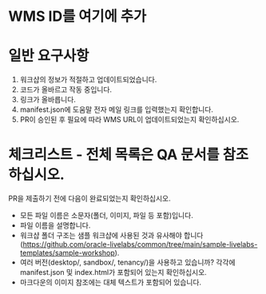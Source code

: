 # WMS ID를 여기에 추가

# 일반 요구사항

1.  워크샵의 정보가 적절하고 업데이트되었습니다.
2.  코드가 올바르고 작동 중입니다.
3.  링크가 올바릅니다.
4.  manifest.json에 도움말 전자 메일 링크를 입력했는지 확인합니다.
5.  PR이 승인된 후 필요에 따라 WMS URL이 업데이트되었는지 확인하십시오.

# 체크리스트 - 전체 목록은 QA 문서를 참조하십시오.

PR을 제출하기 전에 다음이 완료되었는지 확인하십시오.

*    모든 파일 이름은 소문자(폴더, 이미지, 파일 등 포함)입니다.
*    파일 이름을 설명합니다.
*    워크샵 폴더 구조는 샘플 워크샵에 사용된 것과 유사해야 합니다(https://github.com/oracle-livelabs/common/tree/main/sample-livelabs-templates/sample-workshop).
*    여러 버전(desktop/, sandbox/, tenancy/)을 사용하고 있습니까? 각각에 manifest.json 및 index.html가 포함되어 있는지 확인하십시오.
*    마크다운의 이미지 참조에는 대체 텍스트가 포함되어 있습니다.